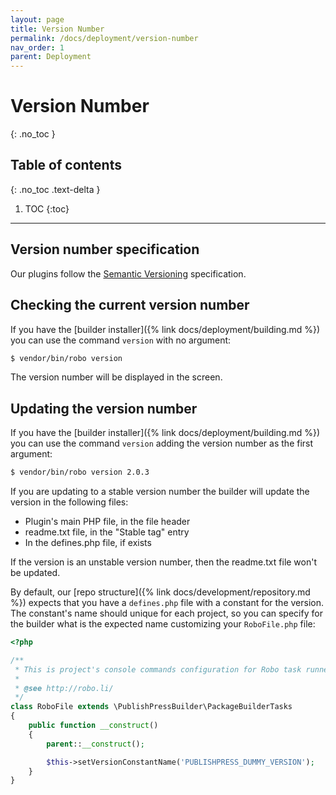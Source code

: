 ```yaml
---
layout: page
title: Version Number
permalink: /docs/deployment/version-number
nav_order: 1
parent: Deployment
---
```


# Version Number
{: .no_toc }

## Table of contents
{: .no_toc .text-delta }

1. TOC
{:toc}

---

## Version number specification

Our plugins follow the [Semantic Versioning](https://semver.org/) specification.

## Checking the current version number

If you have the [builder installer]({% link docs/deployment/building.md %}) you can use the command `version` with no argument:

```bash
$ vendor/bin/robo version
```

The version number will be displayed in the screen.

## Updating the version number

If you have the [builder installer]({% link docs/deployment/building.md %}) you can use the command `version` adding the
version number as the first argument:

```bash
$ vendor/bin/robo version 2.0.3
```

If you are updating to a stable version number the builder will update the version in the following files:

* Plugin's main PHP file, in the file header
* readme.txt file, in the "Stable tag" entry
* In the defines.php file, if exists

If the version is an unstable version number, then the readme.txt file won't be updated.

By default, our [repo structure]({% link docs/development/repository.md %}) expects that you have a `defines.php` file
with a constant for the version. The constant's name should unique for each project, so you can specify for the builder
what is the expected name customizing your `RoboFile.php` file:

```php
<?php

/**
 * This is project's console commands configuration for Robo task runner.
 *
 * @see http://robo.li/
 */
class RoboFile extends \PublishPressBuilder\PackageBuilderTasks
{
    public function __construct()
    {
        parent::__construct();

        $this->setVersionConstantName('PUBLISHPRESS_DUMMY_VERSION');
    }
}
```  
